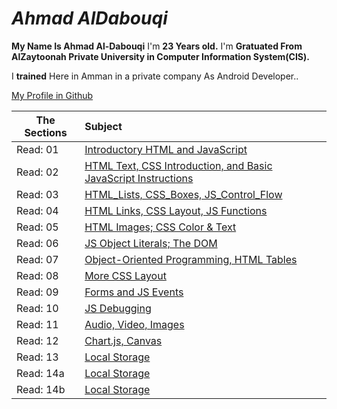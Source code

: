 # *Ahmad AlDabouqi*
**My Name Is Ahmad Al-Dabouqi** I'm **23 Years old.** I'm **Gratuated From AlZaytoonah Private University in Computer Information System(CIS).**

I **trained** Here in Amman in a private company As Android Developer..

[My Profile in Github](https://github.com/ahmadaldabouqii)

| The Sections  | Subject       
| ------------- |:-------------
| Read: 01      | [Introductory HTML and JavaScript](https://ahmadaldabouqii.github.io/reading-notes-code-201d18/class-01)
| Read: 02      | [HTML Text, CSS Introduction, and Basic JavaScript Instructions](https://ahmadaldabouqii.github.io/reading-notes-code-201d18/class-02)
| Read: 03      | [HTML_Lists, CSS_Boxes, JS_Control_Flow](https://ahmadaldabouqii.github.io/reading-notes-code-201d18/Read:03)
| Read: 04      | [HTML Links, CSS Layout, JS Functions](https://ahmadaldabouqii.github.io/reading-notes-code-201d18/Read:04)
| Read: 05      | [HTML Images; CSS Color & Text](https://ahmadaldabouqii.github.io/reading-notes-code-201d18/Read:05)
| Read: 06      | [JS Object Literals; The DOM](https://ahmadaldabouqii.github.io/reading-notes-code-201d18/Read:06)
| Read: 07      | [Object-Oriented Programming, HTML Tables](https://ahmadaldabouqii.github.io/reading-notes-code-201d18/Read:07)
| Read: 08      | [More CSS Layout](https://ahmadaldabouqii.github.io/reading-notes-code-201d18/Read:08)
| Read: 09      | [Forms and JS Events](https://ahmadaldabouqii.github.io/reading-notes-code-201d18/Read:09)
| Read: 10      | [JS Debugging](https://ahmadaldabouqii.github.io/reading-notes-code-201d18/Read:10)
| Read: 11      | [Audio, Video, Images](https://ahmadaldabouqii.github.io/reading-notes-code-201d18/Read:11)
| Read: 12      | [Chart.js, Canvas](https://ahmadaldabouqii.github.io/reading-notes-code-201d18/Read:12)
| Read: 13      | [Local Storage](https://ahmadaldabouqii.github.io/reading-notes-code-201d18/Read:13)
| Read: 14a     | [Local Storage](https://ahmadaldabouqii.github.io/reading-notes-code-201d18/Read:14a)
| Read: 14b     | [Local Storage](https://ahmadaldabouqii.github.io/reading-notes-code-201d18/Read:14b)
